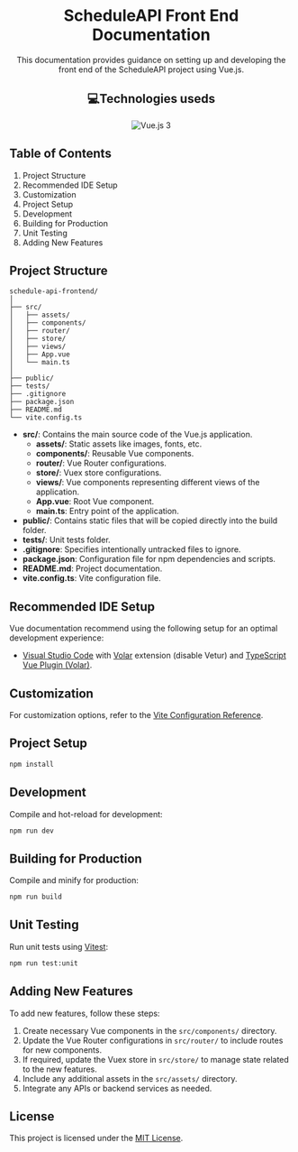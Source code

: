 <h1 align="center">ScheduleAPI Front End Documentation</h2>

<p align="center">This documentation provides guidance on setting up and developing the front end of the ScheduleAPI project using Vue.js.</p>

<h2 align="center">💻Technologies useds</h2>
<p align="center">
    <img alt="Vue.js 3" src="https://img.shields.io/badge/Vue.js-3.0.0-green?logo=vue.js">
</a>
</p>

## Table of Contents

1. Project Structure
2. Recommended IDE Setup
3. Customization
4. Project Setup
5. Development
6. Building for Production
7. Unit Testing
8. Adding New Features

## Project Structure <a name="project-structure"></a>

```
schedule-api-frontend/
│
├── src/
│   ├── assets/
│   ├── components/
│   ├── router/
│   ├── store/
│   ├── views/
│   ├── App.vue
│   └── main.ts
│
├── public/
├── tests/
├── .gitignore
├── package.json
├── README.md
└── vite.config.ts
```

- **src/**: Contains the main source code of the Vue.js application.
  - **assets/**: Static assets like images, fonts, etc.
  - **components/**: Reusable Vue components.
  - **router/**: Vue Router configurations.
  - **store/**: Vuex store configurations.
  - **views/**: Vue components representing different views of the application.
  - **App.vue**: Root Vue component.
  - **main.ts**: Entry point of the application.
- **public/**: Contains static files that will be copied directly into the build folder.
- **tests/**: Unit tests folder.
- **.gitignore**: Specifies intentionally untracked files to ignore.
- **package.json**: Configuration file for npm dependencies and scripts.
- **README.md**: Project documentation.
- **vite.config.ts**: Vite configuration file.

## Recommended IDE Setup <a name="recommended-ide-setup"></a>

Vue documentation recommend using the following setup for an optimal development experience:

- [Visual Studio Code](https://code.visualstudio.com/) with [Volar](https://marketplace.visualstudio.com/items?itemName=Vue.volar) extension (disable Vetur) and [TypeScript Vue Plugin (Volar)](https://marketplace.visualstudio.com/items?itemName=Vue.vscode-typescript-vue-plugin).

## Customization <a name="customization"></a>

For customization options, refer to the [Vite Configuration Reference](https://vitejs.dev/config/).

## Project Setup <a name="project-setup"></a>

```sh
npm install
```

## Development <a name="development"></a>

Compile and hot-reload for development:

```sh
npm run dev
```

## Building for Production <a name="building-for-production"></a>

Compile and minify for production:

```sh
npm run build
```

## Unit Testing <a name="unit-testing"></a>

Run unit tests using [Vitest](https://vitest.dev/):

```sh
npm run test:unit
```

## Adding New Features <a name="adding-new-features"></a>

To add new features, follow these steps:

1. Create necessary Vue components in the `src/components/` directory.
2. Update the Vue Router configurations in `src/router/` to include routes for new components.
3. If required, update the Vuex store in `src/store/` to manage state related to the new features.
4. Include any additional assets in the `src/assets/` directory.
5. Integrate any APIs or backend services as needed.

## License

This project is licensed under the [MIT License](LICENSE).
